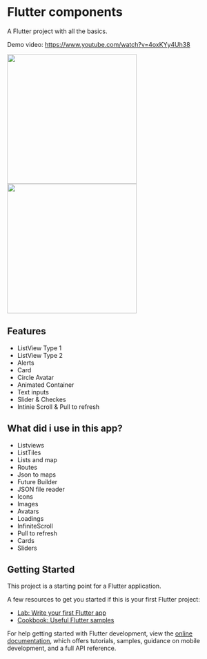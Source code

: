 # Flutter components

A Flutter project with all the basics.

Demo video: https://www.youtube.com/watch?v=4oxKYy4Uh38
 
<img src="https://user-images.githubusercontent.com/51382458/207962729-a090bd7f-24ab-430f-8b29-fb280de38984.png" width="300" />
 
<img src="https://user-images.githubusercontent.com/51382458/207962646-4a172584-0051-4ed2-9598-fc1678448941.png" width="300" /> 


## Features 
- ListView Type 1
- ListView Type 2
- Alerts
- Card
- Circle Avatar
- Animated Container
- Text inputs
- Slider & Checkes
- Intinie Scroll & Pull to refresh

## What did i use in this app?

- Listviews
- ListTiles
- Lists and map
- Routes
- Json to maps
- Future Builder
- JSON file reader
- Icons
- Images
- Avatars
- Loadings
- InfiniteScroll
- Pull to refresh
- Cards
- Sliders

## Getting Started

This project is a starting point for a Flutter application.

A few resources to get you started if this is your first Flutter project:

- [Lab: Write your first Flutter app](https://docs.flutter.dev/get-started/codelab)
- [Cookbook: Useful Flutter samples](https://docs.flutter.dev/cookbook)

For help getting started with Flutter development, view the
[online documentation](https://docs.flutter.dev/), which offers tutorials,
samples, guidance on mobile development, and a full API reference.
